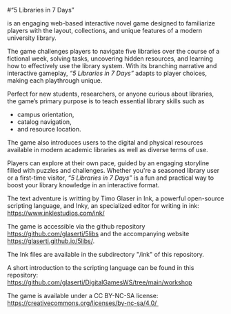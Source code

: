 #“5 Libraries in 7 Days”

is an engaging web-based interactive novel game designed to familiarize players with the layout, collections, and unique features of a modern university library.

The game challenges players to navigate five libraries over the course of a fictional week, solving tasks, uncovering hidden resources, and learning how to effectively use the library system. With its branching narrative and interactive gameplay, *“5 Libraries in 7 Days”* adapts to player choices, making each playthrough unique.

Perfect for new students, researchers, or anyone curious about libraries, the game’s primary purpose is to teach essential library skills such as 

* campus orientation, 
* catalog navigation, 
* and resource location.

The game also introduces users to the digital and physical resources available in modern academic libraries as well as diverse terms of use.

Players can explore at their own pace, guided by an engaging storyline filled with puzzles and challenges. Whether you're a seasoned library user or a first-time visitor, *“5 Libraries in 7 Days”* is a fun and practical way to boost your library knowledge in an interactive format.

The text adventure is writting by Timo Glaser in Ink, a powerful open-source scripting language, and Inky, an specialized editor for writing in ink: https://www.inklestudios.com/ink/ 

The game is accessible via the github repository https://github.com/glaserti/5libs and the accompanying website https://glaserti.github.io/5libs/. 

The Ink files are available in the subdirectory "/ink" of this repository.

A short introduction to the scripting language can be found in this repository: https://github.com/glaserti/DigitalGamesWS/tree/main/workshop

The game is available under a CC BY-NC-SA license: https://creativecommons.org/licenses/by-nc-sa/4.0/ 
